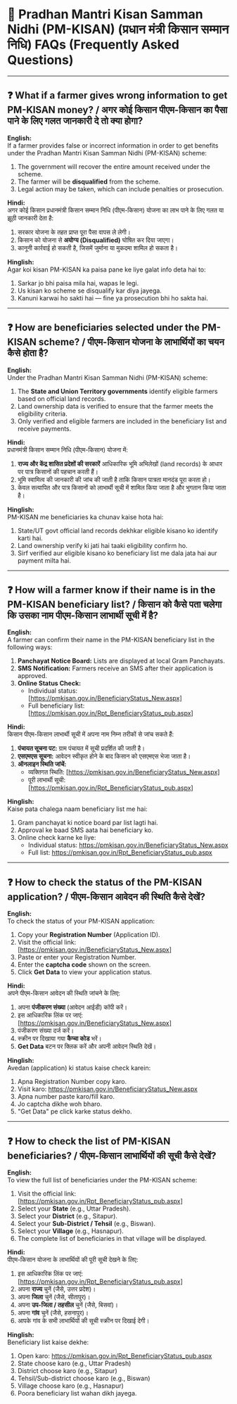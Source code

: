 # 🌾 Pradhan Mantri Kisan Samman Nidhi (PM-KISAN) (प्रधान मंत्री किसान सम्मान निधि) FAQs (Frequently Asked Questions)

---
## ❓ What if a farmer gives wrong information to get PM-KISAN money? / अगर कोई किसान पीएम-किसान का पैसा पाने के लिए गलत जानकारी दे तो क्या होगा?

**English:**  
If a farmer provides false or incorrect information in order to get benefits under the Pradhan Mantri Kisan Samman Nidhi (PM-KISAN) scheme:  
1. The government will recover the entire amount received under the scheme.  
2. The farmer will be **disqualified** from the scheme.  
3. Legal action may be taken, which can include penalties or prosecution.

**Hindi:**  
अगर कोई किसान प्रधानमंत्री किसान सम्मान निधि (पीएम-किसान) योजना का लाभ पाने के लिए गलत या झूठी जानकारी देता है:  
1. सरकार योजना के तहत प्राप्त पूरा पैसा वापस ले लेगी।  
2. किसान को योजना से **अयोग्य (Disqualified)** घोषित कर दिया जाएगा।  
3. कानूनी कार्रवाई हो सकती है, जिसमें जुर्माना या मुकदमा शामिल हो सकता है।

**Hinglish:**  
Agar koi kisan PM-KISAN ka paisa pane ke liye galat info deta hai to:  
1. Sarkar jo bhi paisa mila hai, wapas le legi.  
2. Us kisan ko scheme se disqualify kar diya jayega.  
3. Kanuni karwai ho sakti hai — fine ya prosecution bhi ho sakta hai.

---
## ❓ How are beneficiaries selected under the PM-KISAN scheme? / पीएम-किसान योजना के लाभार्थियों का चयन कैसे होता है?

**English:**  
Under the Pradhan Mantri Kisan Samman Nidhi (PM-KISAN) scheme:  
1. The **State and Union Territory governments** identify eligible farmers based on official land records.  
2. Land ownership data is verified to ensure that the farmer meets the eligibility criteria.  
3. Only verified and eligible farmers are included in the beneficiary list and receive payments.

**Hindi:**  
प्रधानमंत्री किसान सम्मान निधि (पीएम-किसान) योजना में:  
1. **राज्य और केंद्र शासित प्रदेशों की सरकारें** आधिकारिक भूमि अभिलेखों (land records) के आधार पर पात्र किसानों की पहचान करती हैं।  
2. भूमि स्वामित्व की जानकारी की जांच की जाती है ताकि किसान पात्रता मानदंड पूरा करता हो।  
3. केवल सत्यापित और पात्र किसानों को लाभार्थी सूची में शामिल किया जाता है और भुगतान किया जाता है।

**Hinglish:**  
PM-KISAN me beneficiaries ka chunav kaise hota hai:  
1. State/UT govt official land records dekhkar eligible kisano ko identify karti hai.  
2. Land ownership verify ki jati hai taaki eligibility confirm ho.  
3. Sirf verified aur eligible kisano ko beneficiary list me dala jata hai aur payment milta hai.

---
## ❓ How will a farmer know if their name is in the PM-KISAN beneficiary list? / किसान को कैसे पता चलेगा कि उसका नाम पीएम-किसान लाभार्थी सूची में है?

**English:**  
A farmer can confirm their name in the PM-KISAN beneficiary list in the following ways:  
1. **Panchayat Notice Board:** Lists are displayed at local Gram Panchayats.  
2. **SMS Notification:** Farmers receive an SMS after their application is approved.  
3. **Online Status Check:**  
   - Individual status: [https://pmkisan.gov.in/BeneficiaryStatus_New.aspx]
   - Full beneficiary list: [https://pmkisan.gov.in/Rpt_BeneficiaryStatus_pub.aspx]

**Hindi:**  
किसान पीएम-किसान लाभार्थी सूची में अपना नाम निम्न तरीकों से जांच सकते हैं:  
1. **पंचायत सूचना पट:** ग्राम पंचायत में सूची प्रदर्शित की जाती है।  
2. **एसएमएस सूचना:** आवेदन स्वीकृत होने के बाद किसान को एसएमएस भेजा जाता है।  
3. **ऑनलाइन स्थिति जांचें:**  
   - व्यक्तिगत स्थिति: [https://pmkisan.gov.in/BeneficiaryStatus_New.aspx]
   - पूरी लाभार्थी सूची: [https://pmkisan.gov.in/Rpt_BeneficiaryStatus_pub.aspx]

**Hinglish:**  
Kaise pata chalega naam beneficiary list me hai:  
1. Gram panchayat ki notice board par list lagti hai.  
2. Approval ke baad SMS aata hai beneficiary ko.  
3. Online check karne ke liye:  
   - Individual status: https://pmkisan.gov.in/BeneficiaryStatus_New.aspx  
   - Full list: https://pmkisan.gov.in/Rpt_BeneficiaryStatus_pub.aspx

---
## ❓ How to check the status of the PM-KISAN application? / पीएम-किसान आवेदन की स्थिति कैसे देखें?

**English:**  
To check the status of your PM-KISAN application:  
1. Copy your **Registration Number** (Application ID).  
2. Visit the official link: [https://pmkisan.gov.in/BeneficiaryStatus_New.aspx]
3. Paste or enter your Registration Number.  
4. Enter the **captcha code** shown on the screen.  
5. Click **Get Data** to view your application status.

**Hindi:**  
अपने पीएम-किसान आवेदन की स्थिति जांचने के लिए:  
1. अपना **पंजीकरण संख्या** (आवेदन आईडी) कॉपी करें।  
2. इस आधिकारिक लिंक पर जाएं: [https://pmkisan.gov.in/BeneficiaryStatus_New.aspx]
3. पंजीकरण संख्या दर्ज करें।  
4. स्क्रीन पर दिखाया गया **कैप्चा कोड** भरें।  
5. **Get Data** बटन पर क्लिक करें और अपनी आवेदन स्थिति देखें।

**Hinglish:**  
Avedan (application) ki status kaise check karein:  
1. Apna Registration Number copy karo.  
2. Visit karo: https://pmkisan.gov.in/BeneficiaryStatus_New.aspx  
3. Apna number paste karo/fill karo.  
4. Jo captcha dikhe woh bharo.  
5. "Get Data" pe click karke status dekho.

---
## ❓ How to check the list of PM-KISAN beneficiaries? / पीएम-किसान लाभार्थियों की सूची कैसे देखें?

**English:**  
To view the full list of beneficiaries under the PM-KISAN scheme:  
1. Visit the official link: [https://pmkisan.gov.in/Rpt_BeneficiaryStatus_pub.aspx]
2. Select your **State** (e.g., Uttar Pradesh).  
3. Select your **District** (e.g., Sitapur).  
4. Select your **Sub-District / Tehsil** (e.g., Biswan).  
5. Select your **Village** (e.g., Hasnapur).  
6. The complete list of beneficiaries in that village will be displayed.

**Hindi:**  
पीएम-किसान योजना के लाभार्थियों की पूरी सूची देखने के लिए:  
1. इस आधिकारिक लिंक पर जाएं: [https://pmkisan.gov.in/Rpt_BeneficiaryStatus_pub.aspx]
2. अपना **राज्य** चुनें (जैसे, उत्तर प्रदेश)।  
3. अपना **जिला** चुनें (जैसे, सीतापुर)।  
4. अपना **उप-जिला / तहसील** चुनें (जैसे, बिसवां)।  
5. अपना **गांव** चुनें (जैसे, हसनापुर)।  
6. आपके गांव के सभी लाभार्थियों की सूची स्क्रीन पर दिखाई देगी।

**Hinglish:**  
Beneficiary list kaise dekhe:  
1. Open karo: https://pmkisan.gov.in/Rpt_BeneficiaryStatus_pub.aspx  
2. State choose karo (e.g., Uttar Pradesh)  
3. District choose karo (e.g., Sitapur)  
4. Tehsil/Sub-district choose karo (e.g., Biswan)  
5. Village choose karo (e.g., Hasnapur)  
6. Poora beneficiary list wahan dikh jayega.
